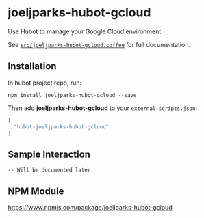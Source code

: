 # joeljparks-hubot-gcloud

Use Hubot to manage your Google Cloud environment

See [`src/joeljparks-hubot-gcloud.coffee`](src/joeljparks-hubot-gcloud.coffee) for full documentation.

## Installation

In hubot project repo, run:

`npm install joeljparks-hubot-gcloud --save`

Then add **joeljparks-hubot-gcloud** to your `external-scripts.json`:

```json
[
  "hubot-joeljparks-hubot-gcloud"
]
```

## Sample Interaction

```
-- Will be documented later
```

## NPM Module

https://www.npmjs.com/package/joeljparks-hubot-gcloud

